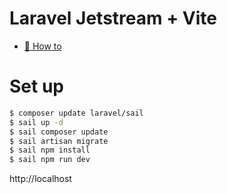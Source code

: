 # Laravel Jetstream + Vite
* [🚄 How to](https://zenn.dev/yamabiko/articles/laravel-jetstream-vite-i18n)

# Set up
```bash
$ composer update laravel/sail
$ sail up -d
$ sail composer update
$ sail artisan migrate
$ sail npm install
$ sail npm run dev
```

http://localhost